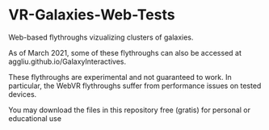 # VR-Galaxies-Web-Tests
Web-based flythroughs vizualizing clusters of galaxies.

As of March 2021, some of these flythroughs can also be accessed at aggliu.github.io/GalaxyInteractives.

These flythroughs are experimental and not guaranteed to work.  In particular, the WebVR flythroughs suffer from performance issues on tested devices.

You may download the files in this repository free (gratis) for personal or educational use
